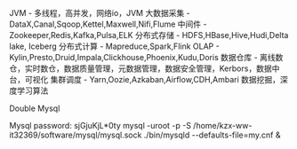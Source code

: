 JVM - 多线程，高并发，网络io，JVM
大数据采集 - DataX,Canal,Sqoop,Kettel,Maxwell,Nifi,Flume
中间件 - Zookeeper,Redis,Kafka,Pulsa,ELK
分布式存储 - HDFS,HBase,Hive,Hudi,Delta lake, Iceberg
分布式计算 - Mapreduce,Spark,Flink
OLAP - Kylin,Presto,Druid,Impala,Clickhouse,Phoenix,Kudu,Doris
数据仓库 - 离线数仓，实时数仓，数据质量管理，元数据管理，数据安全管理，Kerbors，数据中台，可视化
集群调度 - Yarn,Oozie,Azkaban,Airflow,CDH,Ambari
数据挖掘，深度学习算法

Double Mysql

Mysql password: sjGjuKjL*0ty
mysql -uroot -p -S /home/kzx-ww-it32369/software/mysql/mysql.sock
./bin/mysqld --defaults-file=my.cnf &

